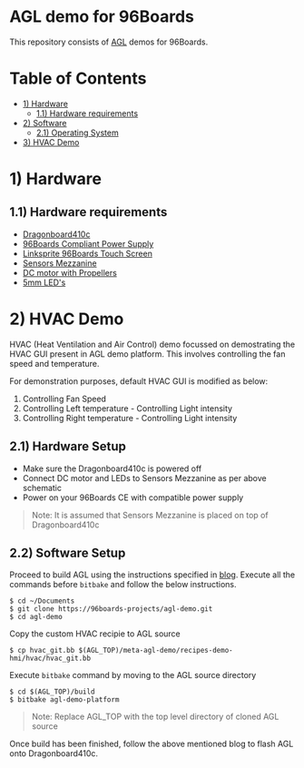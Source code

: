 # AGL demo for 96Boards

This repository consists of [AGL](https://www.automotivelinux.org/) demos for 96Boards.

# Table of Contents
- [1) Hardware](#1-hardware)
   - [1.1) Hardware requirements](#11-hardware-requirements)
- [2) Software](#2-software) 
   - [2.1) Operating System](#21-operating-system)
- [3) HVAC Demo](#3-hvac-demo)

# 1) Hardware

## 1.1) Hardware requirements

- [Dragonboard410c](https://www.96boards.org/product/dragonboard410c/)
- [96Boards Compliant Power Supply](http://www.96boards.org/product/power/)
- [Linksprite 96Boards Touch Screen](https://www.arrow.com/en/products/96boards-display-7/linksprite-technologies-inc)
- [Sensors Mezzanine](http://www.96boards.org/product/sensors-mezzanine/)
- [DC motor with Propellers](https://www.amazon.com/Piece-Propeller-Motor-Brushed-Small/dp/B00U53SGRQ)
- [5mm LED's](https://www.sparkfun.com/products/9590)

# 2) HVAC Demo

HVAC (Heat Ventilation and Air Control) demo focussed on demostrating the HVAC
GUI present in AGL demo platform. This involves controlling the fan speed and
temperature. 

For demonstration purposes, default HVAC GUI is modified as below:

1. Controlling Fan Speed
2. Controlling Left temperature - Controlling Light intensity
3. Controlling Right temperature - Controlling Light intensity

## 2.1) Hardware Setup

- Make sure the Dragonboard410c is powered off
- Connect DC motor and LEDs to Sensors Mezzanine as per above schematic
- Power on your 96Boards CE with compatible power supply

>Note: It is assumed that Sensors Mezzanine is placed on top of Dragonboard410c

## 2.2) Software Setup

Proceed to build AGL using the instructions specified in
[blog](https://www.96boards.org/blog/agl-on-dragonboard410c-part1/). Execute
all the commands before `bitbake` and follow the below instructions.

```shell
$ cd ~/Documents
$ git clone https://96boards-projects/agl-demo.git
$ cd agl-demo
```
Copy the custom HVAC recipie to AGL source

```shell
$ cp hvac_git.bb $(AGL_TOP)/meta-agl-demo/recipes-demo-hmi/hvac/hvac_git.bb
```
Execute `bitbake` command by moving to the AGL source directory

```shell
$ cd $(AGL_TOP)/build
$ bitbake agl-demo-platform
```
> Note: Replace AGL_TOP with the top level directory of cloned AGL source

Once build has been finished, follow the above mentioned blog to flash
AGL onto Dragonboard410c.


